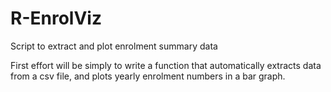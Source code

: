 R-EnrolViz
==========

Script to extract and plot enrolment summary data

First effort will be simply to write a function that automatically extracts data from a csv file, and plots yearly enrolment numbers in a bar graph.
